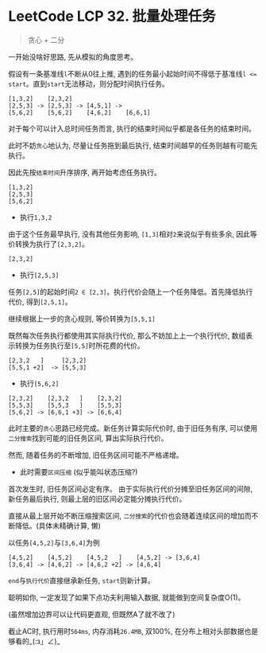 # LeetCode LCP 32. 批量处理任务

> 贪心 + 二分

一开始没啥好思路, 先从模拟的角度思考。

假设有一条基准线`l`不断从0往上推, 遇到的任务最小起始时间不得低于基准线`l <= start`。直到`start`无法移动，则分配时间执行任务。

```
[1,3,2]    [2,3,2]
[2,5,3] -> [2,5,3] -> [4,5,1] ->
[5,6,2]    [5,6,2]    [4,6,2]    [6,6,1]
```

对于每个可以计入总时间任务而言, 执行的结束时间似乎都是各任务的结束时间。

此时不妨`贪心`地认为, 尽量让任务拖到最后执行, 结束时间越早的任务则越有可能先执行。

因此先按`结束时间`升序排序, 再开始考虑任务执行。

```
[1,3,2]
[2,5,3]
[5,6,2]
```

- 执行`1,3,2`

由于这个任务最早执行, 没有其他任务影响, `[1,3]`相对`2`来说似乎有些多余, 因此等价转换为执行了`[2,3,2]`。

```
[2,3,2]
```

- 执行`[2,5,3]`

任务`[2,5]`的起始时间`2 ∈ [2,3]`。执行代价会随上一个任务降低。首先降低执行代价, 得到`[2,5,1]`。

继续根据上一步的贪心规则, 等价转换为`[5,5,1]`

既然每次任务执行都使用其实际执行代价, 那么不妨加上上一个执行代价, 数组表示转换为任务执行至`[5,5]`时所花费的代价。

```
[2,3,2   ]     [2,3,2]
[5,5,1 +2]  -> [5,5,3]
```

- 执行`[5,6,2]`

```
[2,3,2]    [2,3,2   ]    [2,3,2]
[5,5,3]    [5,5,3   ]    [5,5,3]
[5,6,2] -> [6,6,1 +3] -> [6,6,4]
```

此时主要的`贪心`思路已经完成。新任务计算实际代价时, 由于旧任务有序, 可以使用`二分搜索`找到可能的旧任务区间, 算出实际执行代价。

然而, 随着任务的不断增加, 旧任务区间可能不严格递增。

- 此时需要`区间压缩` (似乎能叫状态压缩?)

首次发生时, 旧任务区间必定有序。 由于实际执行代价分摊至旧任务区间的间隙, 新任务最后执行, 则最上层的旧区间必定能分摊执行代价。

直接从最上层开始不断压缩搜索区间, `二分搜索`的代价也会随着连续区间的增加而不断降低。(具体未精确计算, 懒)

以任务`[4,5,2]`与`[3,6,4]`为例

```
[4,5,2]    [4,5,2]    [4,5,2   ]    [4,5,2] -> [3,6,4]
[3,6,4] -> [4,6,2] -> [4,6,2 +2] -> [4,6,4]
```

`end`与`执行代价`直接继承新任务, `start`则新计算。

聪明如你, 一定发现了如果下点功夫利用输入数据, 就能做到空间复杂度O(1)。

(虽然增加边界可以让代码更直观, 但既然A了就不改了)

截止AC时, 执行用时`564ms`, 内存消耗`26.4MB`, 双100%, 在分布上相对头部数据也是够看的_(:з」∠)_
